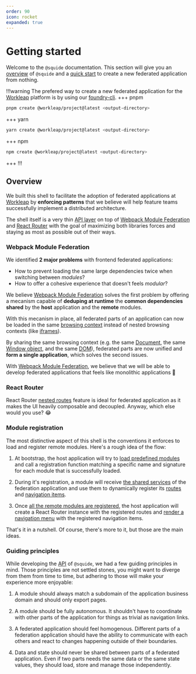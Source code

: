 ```yaml
---
order: 90
icon: rocket
expanded: true
---
```


# Getting started

Welcome to the `@squide` documentation. This section will give you an [overview](#overview) of `@squide` and a [quick start](create-host.md) to create a new federated application from nothing.

!!!warning The prefered way to create a new federated application for the [Workleap](https://workleap.com/) platform is by using our [foundry-cli](https://github.com/workleap/wl-foundry-cli).
+++ pnpm
```bash
pnpm create @workleap/project@latest <output-directory>
```
+++ yarn
```bash
yarn create @workleap/project@latest <output-directory>
```
+++ npm
```bash
npm create @workleap/project@latest <output-directory>
```
+++
!!!

## Overview

We built this shell to facilitate the adoption of federated applications at [Workleap](https://workleap.com/) by **enforcing patterns** that we believe will help feature teams successfully implement a distributed architecture.

The shell itself is a very thin [API layer](/references) on top of [Webpack Module Federation](https://webpack.js.org/concepts/module-federation/) and [React Router](https://reactrouter.com) with the goal of maximizing both libraries forces and staying as most as possible out of their ways.

### Webpack Module Federation

We identified **2 major problems** with frontend federated applications:
- How to prevent loading the same large dependencies twice when switching between *modules*?
- How to offer a cohesive experience that doesn't feels *modular*?

We believe [Webpack Module Federation](https://webpack.js.org/concepts/module-federation/) solves the first problem by offering a mecanism capable of **deduping at runtime** the **common dependencies shared** by the **host** application and the **remote** modules. 

With this mecanism in place, all federated parts of an application can now be loaded in the same [browsing context](https://developer.mozilla.org/en-US/docs/Glossary/Browsing_context) instead of nested browsing contexts (like [iframes](https://developer.mozilla.org/en-US/docs/Web/HTML/Element/iframe)). 

By sharing the same browsing context (e.g. the same [Document](https://developer.mozilla.org/en-US/docs/Web/API/Document), the same [Window object](https://developer.mozilla.org/en-US/docs/Web/API/Window), and the same [DOM](https://developer.mozilla.org/en-US/docs/Web/API/Document_Object_Model)), federated parts are now unified and **form a single application**, which solves the second issues.

With [Webpack Module Federation](https://webpack.js.org/concepts/module-federation/), we believe that we will be able to develop federated applications that feels like monolithic applications :rocket:

### React Router

React Router [nested routes](https://reactrouter.com/en/main/start/tutorial#nested-routes) feature is ideal for federated application as it makes the UI heavily composable and decoupled. Anyway, which else would you use? :joy:

### Module registration

The most distinctive aspect of this shell is the conventions it enforces to load and register remote modules. Here's a rough idea of the flow:

1. At bootstrap, the host application will try to [load predefined modules](/references/registration/registerRemoteModules.md) and call a registration function matching a specific name and signature for each module that is successfully loaded.

2. During it's registration, a module will receive [the shared services](/references/runtime/runtime-instance.md) of the federation application and use them to dynamically register its [routes](/references/runtime/runtime-instance.md#register-routes) and [navigation items](/references/runtime/runtime-instance.md#register-navigation-items).

3. Once [all the remote modules are registered](/references/registration/useAreRemotesReady.md), the host application will create a React Router instance with the registered routes and [render a navigation menu](/references/routing/useRenderedNavigationItems.md) with the registered navigation items.

That's it in a nutshell. Of course, there's more to it, but those are the main ideas.

### Guiding principles

While developing the [API](/references) of `@squide`, we had a few guiding principles in mind. Those principles are not settled stones, you might want to diverge from them from time to time, but adhering to those will make your experience more enjoyable:

1. A module should always match a subdomain of the application business domain and should only export pages.

2. A module should be fully autonomous. It shouldn't have to coordinate with other parts of the application for things as trivial as navigation links.

3. A federated application should feel homogenous. Different parts of a federation application should have the ability to communicate with each others and react to changes happening outside of their boundaries.

4. Data and state should never be shared between parts of a federated application. Even if two parts needs the same data or the same state values, they should load, store and manage those independently.
